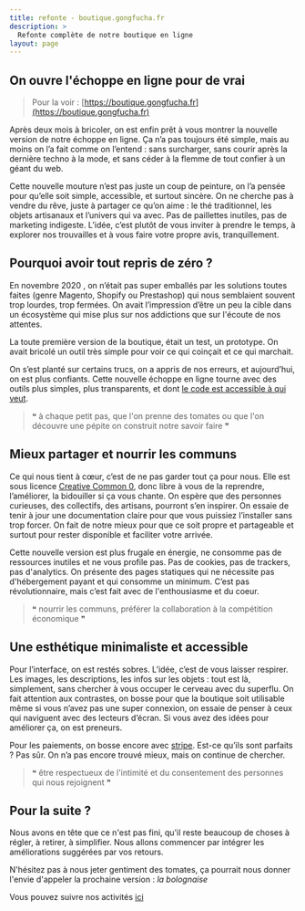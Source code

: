 ```yaml
---
title: refonte - boutique.gongfucha.fr
description: >
  Refonte complète de notre boutique en ligne
layout: page
---
```


## On ouvre l'échoppe en ligne pour de vrai

> Pour la voir : [https://boutique.gongfucha.fr](https://boutique.gongfucha.fr)

Après deux mois à bricoler, on est enfin prêt à vous montrer la nouvelle version de notre échoppe en ligne.
Ça n’a pas toujours été simple, mais au moins on l’a fait comme on l’entend : sans surcharger, sans courir après la dernière techno à la mode, et sans céder à la flemme de tout confier à un géant du web.

Cette nouvelle mouture n’est pas juste un coup de peinture, on l’a pensée pour qu’elle soit simple, accessible, et surtout sincère. On ne cherche pas à vendre du rêve, juste à partager ce qu’on aime : le thé traditionnel, les objets artisanaux et l’univers qui va avec. Pas de paillettes inutiles, pas de marketing indigeste. L’idée, c’est plutôt de vous inviter à prendre le temps, à explorer nos trouvailles et à vous faire votre propre avis, tranquillement.

## Pourquoi avoir tout repris de zéro ?

En novembre 2020 , on n’était pas super emballés par les solutions toutes faites (genre Magento, Shopify ou Prestashop) qui nous semblaient souvent trop lourdes, trop fermées. On avait l’impression d’être un peu la cible dans un écosystème qui mise plus sur nos addictions que sur l'écoute de nos attentes.

La toute première version de la boutique, était un test, un prototype. On avait bricolé un outil très simple pour voir ce qui coinçait et ce qui marchait.

On s’est planté sur certains trucs, on a appris de nos erreurs, et aujourd’hui, on est plus confiants. Cette nouvelle échoppe en ligne tourne avec des outils plus simples, plus transparents, et dont [le code est accessible à qui veut](https://github.com/brutdethe/boutique-11ty).

> ❝ à chaque petit pas, que l'on prenne des tomates ou que l'on découvre une pépite on construit notre savoir faire ❞

## Mieux partager et nourrir les communs

Ce qui nous tient à cœur, c’est de ne pas garder tout ça pour nous. Elle est sous licence [Creative Common 0](https://creativecommons.org/publicdomain/zero/1.0/deed.fr), donc libre à vous de la reprendre, l’améliorer, la bidouiller si ça vous chante. On espère que des personnes curieuses, des collectifs, des artisans, pourront s’en inspirer. On essaie de tenir à jour une documentation claire pour que vous puissiez l’installer sans trop forcer. On fait de notre mieux pour que ce soit propre et partageable et surtout pour rester disponible et faciliter votre arrivée.

Cette nouvelle version est plus frugale en énergie, ne consomme pas de ressources inutiles et ne vous profile pas. Pas de cookies, pas de trackers, pas d'analytics. On présente des pages statiques qui ne nécessite pas d'hébergement payant et qui consomme un minimum. C’est pas révolutionnaire, mais c’est fait avec de l'enthousiasme et du coeur.

> ❝ nourrir les communs, préférer la collaboration à la compétition économique ❞

## Une esthétique minimaliste et accessible

Pour l’interface, on est restés sobres. L’idée, c’est de vous laisser respirer. Les images, les descriptions, les infos sur les objets : tout est là, simplement, sans chercher à vous occuper le cerveau avec du superflu. On fait attention aux contrastes, on bosse pour que la boutique soit utilisable même si vous n’avez pas une super connexion, on essaie de penser à ceux qui naviguent avec des lecteurs d’écran. Si vous avez des idées pour améliorer ça, on est preneurs.

Pour les paiements, on bosse encore avec [stripe](https://stripe-com.translate.goog/gb/anti-modern-slavery-statement?_x_tr_sl=en&_x_tr_tl=fr). Est-ce qu’ils sont parfaits ? Pas sûr. On n’a pas encore trouvé mieux, mais on continue de chercher. 

> ❝ être respectueux de l'intimité et du consentement des personnes qui nous rejoignent ❞

## Pour la suite ?

Nous avons en tête que ce n'est pas fini, qu'il reste beaucoup de choses à régler, à retirer, à simplifier.
Nous allons commencer par intégrer les améliorations suggérées par vos retours.

N'hésitez pas à nous jeter gentiment des tomates, ça pourrait nous donner l'envie d'appeler la prochaine version : _la bolognaise_

Vous pouvez suivre nos activités [ici](/pages/agenda)

